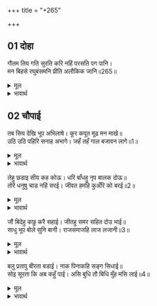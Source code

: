 +++
title = "+265"

+++


## 01 दोहा
गौतम तिय गति सुरति करि नहिं परसति पग पानि।  
मन बिहसे रघुबंसमनि प्रीति अलौकिक जानि॥265॥  

<details><summary>मूल</summary>

गौतम तिय गति सुरति करि नहिं परसति पग पानि।  
मन बिहसे रघुबंसमनि प्रीति अलौकिक जानि॥265॥  
</details>

<details><summary>भावार्थ</summary>

गौतमजी की स्त्री अहल्या की गति का स्मरण करके सीताजी श्री रामजी के चरणों को हाथों से स्पर्श नहीं कर रही हैं। सीताजी की अलौकिक प्रीति जानकर रघुकुल मणि श्री रामचन्द्रजी मन में हँसे॥265॥  
</details>





## 02 चौपाई
तब सिय देखि भूप अभिलाषे। कूर कपूत मूढ मन माखे॥  
उठि उठि पहिरि सनाह अभागे। जहँ तहँ गाल बजावन लागे॥1॥  

<details><summary>मूल</summary>

तब सिय देखि भूप अभिलाषे। कूर कपूत मूढ मन माखे॥  
उठि उठि पहिरि सनाह अभागे। जहँ तहँ गाल बजावन लागे॥1॥  
</details>

<details><summary>भावार्थ</summary>

उस समय सीताजी को देखकर कुछ राजा लोग ललचा उठे। वे दुष्ट, कुपूत और मूढ राजा मन में बहुत तमतमाए। वे अभागे उठ-उठकर, कवच पहनकर, जहाँ-तहाँ गाल बजाने लगे॥1॥  
</details>

लेहु छडाइ सीय कह कोऊ। धरि बाँधहु नृप बालक दोऊ॥  
तोरें धनुषु चाड नहिं सरई। जीवत हमहि कुअँरि को बरई॥2॥  

<details><summary>मूल</summary>

लेहु छडाइ सीय कह कोऊ। धरि बाँधहु नृप बालक दोऊ॥  
तोरें धनुषु चाड नहिं सरई। जीवत हमहि कुअँरि को बरई॥2॥  
</details>

<details><summary>भावार्थ</summary>

कोई कहते हैं, सीता को छीन लो और दोनों राजकुमारों को पकडकर बाँध लो। धनुष तोडने से ही चाह नहीं सरेगी (पूरी होगी)। हमारे जीते-जी राजकुमारी को कौन ब्याह सकता है?॥2॥  
</details>

जौं बिदेहु कछु करै सहाई। जीतहु समर सहित दोउ भाई॥  
साधु भूप बोले सुनि बानी। राजसमाजहि लाज लजानी॥3॥  

<details><summary>मूल</summary>

जौं बिदेहु कछु करै सहाई। जीतहु समर सहित दोउ भाई॥  
साधु भूप बोले सुनि बानी। राजसमाजहि लाज लजानी॥3॥  
</details>

<details><summary>भावार्थ</summary>

यदि जनक कुछ सहायता करें, तो युद्ध में दोनों भाइयों सहित उसे भी जीत लो। ये वचन सुनकर साधु राजा बोले- इस (निर्लज्ज) राज समाज को देखकर तो लाज भी लजा गई॥3॥  
</details>

बलु प्रतापु बीरता बडाई। नाक पिनाकहि सङ्ग सिधाई॥  
सोइ सूरता कि अब कहुँ पाई। असि बुधि तौ बिधि मुँह मसि लाई॥4॥  

<details><summary>मूल</summary>

बलु प्रतापु बीरता बडाई। नाक पिनाकहि सङ्ग सिधाई॥  
सोइ सूरता कि अब कहुँ पाई। असि बुधि तौ बिधि मुँह मसि लाई॥4॥  
</details>

<details><summary>भावार्थ</summary>

अरे! तुम्हारा बल, प्रताप, वीरता, बडाई और नाक (प्रतिष्ठा) तो धनुष के साथ ही चली गई। वही वीरता थी कि अब कहीं से मिली है? ऐसी दुष्ट बुद्धि है, तभी तो विधाता ने तुम्हारे मुखों पर कालिख लगा दी॥4॥
</details>

